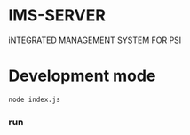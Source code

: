 # IMS-SERVER
iNTEGRATED MANAGEMENT SYSTEM FOR PSI

# Development mode 
```
node index.js

```

### run
